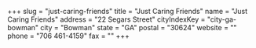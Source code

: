 +++
slug = "just-caring-friends"
title = "Just Caring Friends"
name = "Just Caring Friends"
address = "22 Segars Street"
cityIndexKey = "city-ga-bowman"
city = "Bowman"
state = "GA"
postal = "30624"
website = ""
phone = "706 461-4159"
fax = ""
+++

